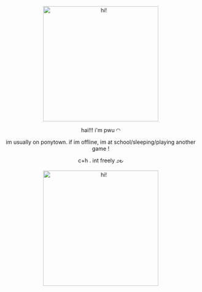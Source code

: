<p align="center">
  <img src="https://64.media.tumblr.com/88b05313338b464cbb3ac30c52330c78/0488966c5593f558-60/s400x600/4a133acf6fa84bb1a61e83a7dc985a5fbc18de04.pnj" alt="hi!" width="300">
</p>

<p align="center">hai!!! i'm pwu ◜◝ </p>
<p align="center">im usually on ponytown. if im offline, im at school/sleeping/playing another game ! </p>
<p align="center">c+h . int freely  ೨౿  </p>

<p align="center">
  <img src="https://64.media.tumblr.com/3d485be23d73c0c2aff434ad5aebb5a2/01f55b0e2f7be7ab-74/s400x600/cf07b156cbfc045b52d0b4a8110d999b67c7b1c0.gifv" alt="hi!" width="300">
</p>
